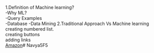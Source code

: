 1.Definition of Machine learning?  
  -Why ML?  
  -Query Examples  
  -Database
  -Data Mining
2.Traditional Approach Vs Machine learning
creating numbered list.  
creating buttons  
adding links  
[Amazon](https://www.amazon.in/)# Navya5F5

